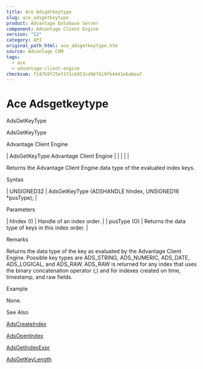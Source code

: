 ```yaml
---
title: Ace Adsgetkeytype
slug: ace_adsgetkeytype
product: Advantage Database Server
component: Advantage Client Engine
version: "12"
category: API
original_path_html: ace_adsgetkeytype.htm
source: Advantage CHM
tags:
  - ace
  - advantage-client-engine
checksum: f147b9f25ef371cb853cd96fb19fb4441e6a6ea7
---
```


# Ace Adsgetkeytype

AdsGetKeyType

AdsGetKeyType

Advantage Client Engine

| AdsGetKeyType  Advantage Client Engine |  |  |  |  |

Returns the Advantage Client Engine data type of the evaluated index keys.

Syntax

| UNSIGNED32 | AdsGetKeyType (ADSHANDLE hIndex,  UNSIGNED16 \*pusType); |

Parameters

| hIndex (I) | Handle of an index order. |
| pusType (O) | Returns the data type of keys in this index order. |

Remarks

Returns the data type of the key as evaluated by the Advantage Client Engine. Possible key types are ADS\_STRING, ADS\_NUMERIC, ADS\_DATE, ADS\_LOGICAL, and ADS\_RAW. ADS\_RAW is returned for any index that uses the binary concatenation operator (;) and for indexes created on time, timestamp, and raw fields.

Example

None.

See Also

[AdsCreateIndex](ace_adscreateindex.md)

[AdsOpenIndex](ace_adsopenindex.md)

[AdsGetIndexExpr](ace_adsgetindexexpr.md)

[AdsGetKeyLength](ace_adsgetkeylength.md)
